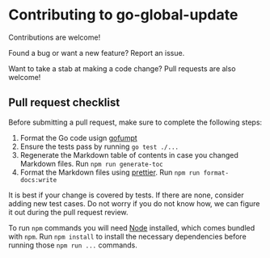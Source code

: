 # Contributing to go-global-update

Contributions are welcome!

Found a bug or want a new feature? Report an issue.

Want to take a stab at making a code change? Pull requests are also welcome!

## Pull request checklist

Before submitting a pull request, make sure to complete the following steps:

1. Format the Go code usign [gofumpt](https://github.com/mvdan/gofumpt)
1. Ensure the tests pass by running `go test ./...`
1. Regenerate the Markdown table of contents in case you changed
   Markdown files. Run `npm run generate-toc`
1. Format the Markdown files using [prettier](https://prettier.io/). Run
   `npm run format-docs:write`

It is best if your change is covered by tests. If there are none, consider
adding new test cases. Do not worry if you do not know how, we can figure it
out during the pull request review.

To run `npm` commands you will need [Node](https://nodejs.org/en/)
installed, which comes bundled with `npm`. Run `npm install` to install
the necessary dependencies before running those `npm run ...` commands.
